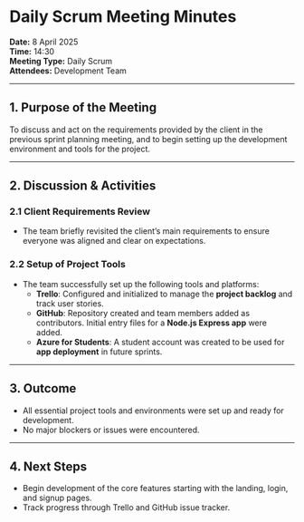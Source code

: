 # Daily Scrum Meeting Minutes

**Date:** 8 April 2025  
**Time:** 14:30  
**Meeting Type:** Daily Scrum  
**Attendees:** Development Team

---

## 1. Purpose of the Meeting
To discuss and act on the requirements provided by the client in the previous sprint planning meeting, and to begin setting up the development environment and tools for the project.

---

## 2. Discussion & Activities

### 2.1 Client Requirements Review
- The team briefly revisited the client’s main requirements to ensure everyone was aligned and clear on expectations.

### 2.2 Setup of Project Tools
- The team successfully set up the following tools and platforms:
  - **Trello**: Configured and initialized to manage the **project backlog** and track user stories.
  - **GitHub**: Repository created and team members added as contributors. Initial entry files for a **Node.js Express app** were added.
  - **Azure for Students**: A student account was created to be used for **app deployment** in future sprints.

---

## 3. Outcome
- All essential project tools and environments were set up and ready for development.
- No major blockers or issues were encountered.

---

## 4. Next Steps
- Begin development of the core features starting with the landing, login, and signup pages.
- Track progress through Trello and GitHub issue tracker.

